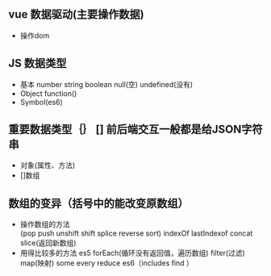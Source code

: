## vue 数据驱动(主要操作数据)
- 操作dom
## JS 数据类型
- 基本  number  string boolean null(空) undefined(没有)
- Object function()
- Symbol(es6)
## 重要数据类型｛｝  []    前后端交互一般都是给JSON字符串
- 对象(属性、方法)
- []数组
## 数组的变异（括号中的能改变原数组）
- 操作数组的方法  
 (pop  push unshift shift splice reverse sort) 
 indexOf lastIndexof concat slice(返回新数组)
- 用得比较多的方法 
  es5 forEach(循环没有返回值，遍历数组) filter(过滤)  map(映射)  some every  reduce
  es6（includes find ）
